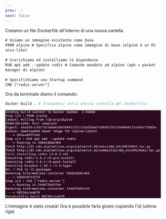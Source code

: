 ```yaml
---
prev: ./
next: false
---
```

Creiamo un file Dockerfile all'interno di una nuova cartella
``` docker
# Usiamo un immagine esistente come base
FROM alpine # Specifico alpine come immagine di base (alpine è un OS unix-like)

# Scarichiamo ed installiamo le dipendenze
RUN apk add --update redis # Comando mandato ad alpine (apk = packet manager di alpine)

# Specifichiamo uno Startup command
CMD ["redis-server"]
```
Ora da terminale diamo il comando:
``` sh
docker build . # Trovandoci nella stessa cartella del Dockerfile
```

![screenshot-03](./assets/screenshot-03.png)

L'immagine è stata creata! Ora è possibile farla girare copiando l'id (ultima riga)
